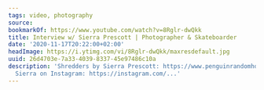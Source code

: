 ```yaml
---
tags: video, photography
source:
bookmarkOf: https://www.youtube.com/watch?v=8Rglr-dwQkk
title: Interview w/ Sierra Prescott | Photographer & Skateboarder
date: '2020-11-17T20:22:00+02:00'
headImage: https://i.ytimg.com/vi/8Rglr-dwQkk/maxresdefault.jpg
uuid: 26d4703e-7a33-4039-8337-45e97486c10a
description: 'Shredders by Sierra Prescott: https://www.penguinrandomhouse.com/books/611662/shredders-by-sierra-prescott/Follow
  Sierra on Instagram: https://instagram.com/...'
---
```

